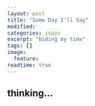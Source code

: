 ```yaml
---
layout: post
title: "Some Day I'll Say"
modified:
categories: isays
excerpt: "biding my time"
tags: []
image:
  feature:
readtime: true
---
```


## thinking...
